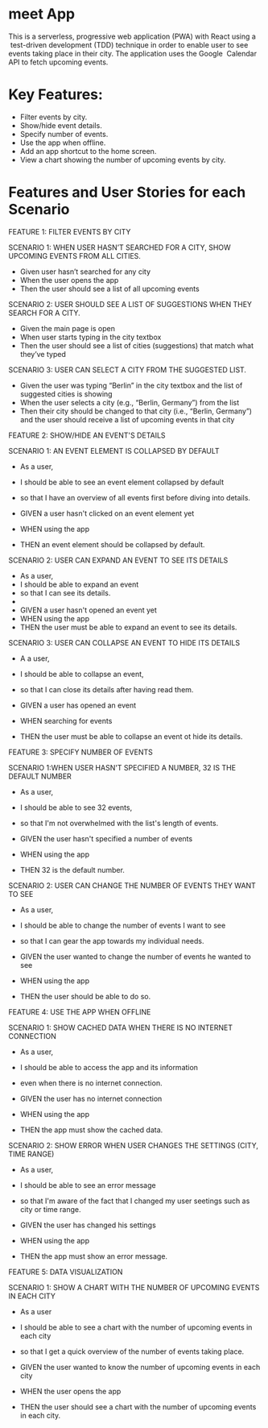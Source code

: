 # meet App

This is a  serverless,   progressive  web  application  (PWA)  with  React  using  a  test-driven  development  (TDD)  technique in order to enable user to see events taking place in their city.  The  application  uses  the  Google  Calendar  API  to  fetch  upcoming  events.  

# Key Features: 

- Filter  events  by  city.  
-  Show/hide  event  details. 
-  Specify  number  of  events.  
-  Use  the  app  when  offline. 
-  Add  an  app  shortcut  to  the  home  screen.  
-  View  a  chart  showing  the  number  of  upcoming  events  by  city. 

# Features and User Stories for each Scenario

FEATURE 1: FILTER EVENTS BY CITY

SCENARIO 1: WHEN USER HASN’T SEARCHED FOR A CITY, SHOW UPCOMING EVENTS FROM ALL CITIES.
- Given user hasn’t searched for any city
- When the user opens the app
- Then the user should see a list of all upcoming events

SCENARIO 2: USER SHOULD SEE A LIST OF SUGGESTIONS WHEN THEY SEARCH FOR A CITY.
- Given the main page is open
- When user starts typing in the city textbox
- Then the user should see a list of cities (suggestions) that match what they’ve typed

SCENARIO 3: USER CAN SELECT A CITY FROM THE SUGGESTED LIST.
- Given the user was typing “Berlin” in the city textbox and the list of suggested cities is showing
- When the user selects a city (e.g., “Berlin, Germany”) from the list
- Then their city should be changed to that city (i.e., “Berlin, Germany”) and the user should receive a list of upcoming events in that city

FEATURE 2: SHOW/HIDE AN EVENT'S DETAILS

SCENARIO 1: AN EVENT ELEMENT IS COLLAPSED BY DEFAULT
- As a user,
- I should be able to see an event element collapsed by default
- so that I have an overview of all events first before diving into details. 

- GIVEN a user hasn't clicked on an event element yet
- WHEN using the app
- THEN an event element should be collapsed by default. 

SCENARIO 2: USER CAN EXPAND AN EVENT TO SEE ITS DETAILS
- As a user,
- I should be able to expand an event
- so that I can see its details. 
-
- GIVEN a user hasn't opened an event yet
- WHEN using the app
- THEN the user must be able to expand an event to see its details.

SCENARIO 3: USER CAN COLLAPSE AN EVENT TO HIDE ITS DETAILS
- A a user,
- I should be able to collapse an event,
- so that I can close its details after having read them.

- GIVEN a user has opened an event
- WHEN searching for events
- THEN the user must be able to collapse an event ot hide its details.

FEATURE 3: SPECIFY NUMBER OF EVENTS

SCENARIO 1:WHEN USER HASN'T SPECIFIED A NUMBER, 32 IS THE DEFAULT NUMBER
- As a user,
- I should be able to see 32 events,
- so that I'm not overwhelmed with the list's length of events.

- GIVEN the user hasn't specified a number of events
- WHEN using the app
- THEN 32 is the default number.


SCENARIO 2: USER CAN CHANGE THE NUMBER OF EVENTS THEY WANT TO SEE
- As a user,
- I should be able to change the number of events I want to see
- so that I can gear the app towards my individual needs.

- GIVEN the user wanted to change the number of events he wanted to see
- WHEN using the app
- THEN the user should be able to do so. 

FEATURE 4: USE THE APP WHEN OFFLINE

SCENARIO 1: SHOW CACHED DATA WHEN THERE IS NO INTERNET CONNECTION
- As a user,
- I should be able to access the app and its information 
- even when there is no internet connection.

- GIVEN the user has no internet connection
- WHEN using the app
- THEN the app must show the cached data.

SCENARIO 2: SHOW ERROR WHEN USER CHANGES THE SETTINGS (CITY, TIME RANGE)
- As a user,
- I should be able to see an error message
- so that I'm aware of the fact that I changed my user seetings such as city or time range. 

- GIVEN the user has changed his settings
- WHEN using the app
- THEN the app must show an error message.

FEATURE 5: DATA VISUALIZATION

SCENARIO 1: SHOW A CHART WITH THE NUMBER OF UPCOMING EVENTS IN EACH CITY
- As a user
- I should be able to see a chart with the number of upcoming events in each city
- so that I get a quick overview of the number of events taking place.

- GIVEN the user wanted to know the number of upcoming events in each city
- WHEN the user opens the app
- THEN the user should see a chart with the number of upcoming events in each city.





